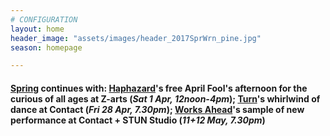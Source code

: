 ```yaml
---
# CONFIGURATION
layout: home
header_image: "assets/images/header_2017SprWrn_pine.jpg"
season: homepage

---
```

#### ‪[Spring](/current/2017-spring) continues with: [Haphazard](/current/2017-haphazard)'s free April Fool's afternoon for the curious of all ages at Z-arts (*Sat 1 Apr, 12noon-4pm*); [Turn](/current/2017-turn)'s whirlwind of dance at Contact (*Fri 28 Apr, 7.30pm*); [Works Ahead](/current/2017-worksahead)'s sample of new performance at Contact + STUN Studio (*11+12 May, 7.30pm*)

